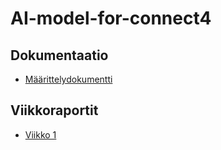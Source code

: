 # AI-model-for-connect4

## Dokumentaatio
* [Määrittelydokumentti](/dokumentaatio/maarittelydokumentti.md)

## Viikkoraportit
* [Viikko 1](/dokumentaatio/viikkoraportit/viikkoraportti_1.md)

